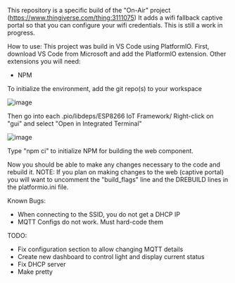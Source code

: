 This repository is a specific build of the "On-Air" project (https://www.thingiverse.com/thing:3111075)
It adds a wifi fallback captive portal so that you can configure your wifi credentials. This is still a work in progress.

How to use:
This project was build in VS Code using PlatformIO. First, download VS Code from Microsoft and add the PlatformIO extension.
Other extensions you will need:
 - NPM

To initialize the environment, add the git repo(s) to your workspace

![image](https://user-images.githubusercontent.com/8813326/144888291-9df3a6e1-50d3-49c3-8db2-045cd039f684.png)

Then go into each .pio/libdeps/ESP8266 IoT Framework/
Right-click on "gui" and select "Open in Integrated Terminal"

![image](https://user-images.githubusercontent.com/8813326/144888582-a8834898-7b6e-49b0-abe0-2f2b0cade819.png)

Type "npm ci" to initialize NPM for building the web component.

Now you should be able to make any changes necessary to the code and rebuild it.
NOTE:
If you plan on making changes to the web (captive portal) you will want to uncomment the "build_flags" line and the DREBUILD lines in the platformio.ini file.


Known Bugs:
 - When connecting to the SSID, you do not get a DHCP IP
 - MQTT Configs do not work. Must hard-code them

TODO:
 - Fix configuration section to allow changing MQTT details
 - Create new dashboard to control light and display current status
 - Fix DHCP server
 - Make pretty
